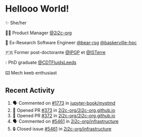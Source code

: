 # Hellooo World!

✨ She/her

👩‍💻 Product Manager [@2i2c-org](https://2i2c.org/)

🐻 Ex-Research Software Engineer [@bear-rsg](https://github.com/bear-rsg) [@baskerville-hpc](https://github.com/baskerville-hpc) 

🇫🇷 Former post-doctorante [@IPGP](https://github.com/IPGP) et [@ISTerre](https://www.isterre.fr/) 

💧 PhD graduate [@CDTFluidsLeeds](https://fluid-dynamics.leeds.ac.uk/) 

⌨️ Mech keeb enthusiast 

## Recent Activity 

<!--START_SECTION:activity-->
1. 🗣 Commented on [#1773](https://github.com/jupyter-book/mystmd/pull/1773#issuecomment-2653934339) in [jupyter-book/mystmd](https://github.com/jupyter-book/mystmd)
2. 💪 Opened PR [#373](https://github.com/2i2c-org/2i2c-org.github.io/pull/373) in [2i2c-org/2i2c-org.github.io](https://github.com/2i2c-org/2i2c-org.github.io)
3. 💪 Opened PR [#372](https://github.com/2i2c-org/2i2c-org.github.io/pull/372) in [2i2c-org/2i2c-org.github.io](https://github.com/2i2c-org/2i2c-org.github.io)
4. 🗣 Commented on [#5461](https://github.com/2i2c-org/infrastructure/issues/5461#issuecomment-2651002587) in [2i2c-org/infrastructure](https://github.com/2i2c-org/infrastructure)
5. 🔒 Closed issue [#5461](https://github.com/2i2c-org/infrastructure/issues/5461) in [2i2c-org/infrastructure](https://github.com/2i2c-org/infrastructure)
<!--END_SECTION:activity-->
